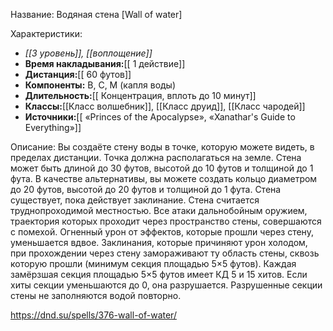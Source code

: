 Название: Водяная стена \[Wall of water] 

Характеристики:
- *[[3 уровень]], [[воплощение]]*
- **Время накладывания:**[[ 1 действие]]
- **Дистанция:**[[ 60 футов]]
- **Компоненты:** В, С, М (капля воды)
- **Длительность:**[[ Концентрация, вплоть до 10 минут]]
- **Классы:**[[Класс  волшебник]], [[Класс друид]], [[Класс чародей]]
- **Источники:**[[ «Princes of the Apocalypse», «Xanathar's Guide to Everything»]]

Описание:
Вы создаёте стену воды в точке, которую можете видеть, в пределах дистанции. Точка должна располагаться на земле. Стена может быть длиной до 30 футов, высотой до 10 футов и толщиной до 1 фута. В качестве альтернативы, вы можете создать кольцо диаметром до 20 футов, высотой до 20 футов и толщиной до 1 фута. Стена существует, пока действует заклинание. Стена считается труднопроходимой местностью.
Все атаки дальнобойным оружием, траектория которых проходит через пространство стены, совершаются с помехой. Огненный урон от эффектов, которые прошли через стену, уменьшается вдвое. Заклинания, которые причиняют урон холодом, при прохождении через стену замораживают ту область стены, сквозь которую прошли (минимум секция площадью 5×5 футов). Каждая замёрзшая секция площадью 5×5 футов имеет КД 5 и 15 хитов. Если хиты секции уменьшаются до 0, она разрушается. Разрушенные секции стены не заполняются водой повторно.

https://dnd.su/spells/376-wall-of-water/